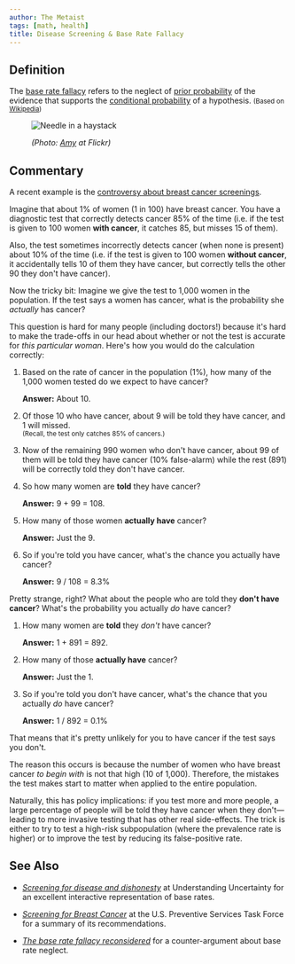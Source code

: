 ```yaml
---
author: The Metaist
tags: [math, health]
title: Disease Screening & Base Rate Fallacy
---
```


## Definition

<div class="entry-summary" markdown="1">

The [base rate fallacy][wiki-base] refers to the neglect of
[prior probability](http://en.wikipedia.org/wiki/Prior_probability)
of the evidence that supports the
[conditional probability](http://en.wikipedia.org/wiki/Conditional_probability)
of a hypothesis. <small>(Based on [Wikipedia][wiki-base])</small>

</div>

[wiki-base]: http://en.wikipedia.org/wiki/Base_rate_fallacy

<figure markdown="1">

![Needle in a haystack]({{thumbnail}})

<figcaption>
  <address markdown="1">

(Photo: [Amy](http://www.flickr.com/photos/mayaevening/138372058/in/photostream) at Flickr)</address>

</figcaption>
</figure><!--more-->

## Commentary

A recent example is the [controversy about breast cancer screenings](http://www.nytimes.com/2009/11/19/health/19cancer.html).

Imagine that about 1% of women (1 in 100) have breast cancer. You have a
diagnostic test that correctly detects cancer 85% of the time (i.e. if the test
is given to 100 women **with cancer**, it catches 85, but misses 15 of them).

Also, the test sometimes incorrectly detects cancer (when none is present) about
10% of the time (i.e. if the test is given to 100 women **without cancer**, it
accidentally tells 10 of them they have cancer, but correctly tells the other 90
they don't have cancer).

Now the tricky bit: Imagine we give the test to 1,000 women in the population.
If the test says a women has cancer, what is the probability she _actually_ has
cancer?

This question is hard for many people (including doctors!) because it's hard to
make the trade-offs in our head about whether or not the test is accurate for
_this particular woman_. Here's how you would do the calculation correctly:

1. Based on the rate of cancer in the population (1%), how many of the 1,000
   women tested do we expect to have cancer?

   **Answer:** About 10.

2. Of those 10 who have cancer, about 9 will be told they have cancer, and 1
   will missed.
   <br /><small>(Recall, the test only catches 85% of cancers.)</small>

3. Now of the remaining 990 women who don't have cancer, about 99 of them will
   be told they have cancer (10% false-alarm) while the rest (891) will be
   correctly told they don't have cancer.

4. So how many women are **told** they have cancer?

   **Answer:** 9 + 99 = 108.

5. How many of those women **actually have** cancer?

   **Answer:** Just the 9.

6. So if you're told you have cancer, what's the chance you actually have
   cancer?

   **Answer:** 9 / 108 = 8.3%

Pretty strange, right? What about the people who are told they
**don't have cancer**? What's the probability you actually _do_ have cancer?

1. How many women are **told** they _don't_ have cancer?

   **Answer:** 1 + 891 = 892.

2. How many of those **actually have** cancer?

   **Answer:** Just the 1.

3. So if you're told you don't have cancer, what's the chance that you
   actually _do_ have cancer?

   **Answer:** 1 / 892 = 0.1%

That means that it's pretty unlikely for you to have cancer if the test says you
don't.

The reason this occurs is because the number of women who have breast cancer
_to begin with_ is not that high (10 of 1,000). Therefore, the mistakes the test
makes start to matter when applied to the entire population.

Naturally, this has policy implications: if you test more and more people, a
large percentage of people will be told they have cancer when they don't&mdash;
leading to more invasive testing that has other real side-effects. The trick is
either to try to test a high-risk subpopulation (where the prevalence rate is
higher) or to improve the test by reducing its false-positive rate.

## See Also

- <cite>[Screening for disease and dishonesty](https://web.archive.org/web/20100211135919/https://understandinguncertainty.org/node/238)</cite>
  at <span class="vcard org fn">Understanding Uncertainty</span>
  for an excellent interactive representation of base rates.

- <cite>[Screening for Breast Cancer](https://web.archive.org/web/20100820220942/https://uspreventiveservicestaskforce.org/uspstf/uspsbrca.htm)</cite>
  at the <span class="vcard org fn">U.S. Preventive Services Task Force</span>
  for a summary of its recommendations.

- <cite>[The base rate fallacy reconsidered](https://web.archive.org/web/20090608214008/http://www.bbsonline.org/Preprints/OldArchive/bbs.koehler.html)</cite>
  for a counter-argument about base rate neglect.

